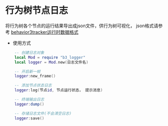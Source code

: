 # 行为树节点日志

将行为树各个节点的运行结果导出成json文件，供行为树可视化， json格式请参考 [behavior3tracker运行时数据格式](http://10.100.2.56:9529/wilson/behavior3tracker/-/blame/master/README.MD#L4-L17)


* 使用方式
```lua
    -- 创建日志对象
    local Mod = require "b3_logger"
    local logger = Mod.new(日志文件名)

    -- 开启新一帧
    logger:new_frame()

    -- 添加节点状态日志
    logger:log(节点id, 节点运行状态， 提示消息)

    -- 终端输出日志
    logger:dump()

    -- 存储日志文件(不会清空日志)
    logger:save()

```
